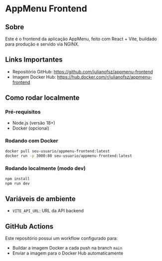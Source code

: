 # AppMenu Frontend

## Sobre

Este é o frontend da aplicação AppMenu, feito com React + Vite, buildado para
produção e servido via NGINX.

## Links Importantes

- Repositório GitHub: https://github.com/julianofsz/appmenu-frontend
- Imagem Docker Hub: https://hub.docker.com/r/julianofsz/appmenu-frontend

## Como rodar localmente

### Pré-requisitos

- Node.js (versão 18+)
- Docker (opcional)

### Rodando com Docker

```bash
docker pull seu-usuario/appmenu-frontend:latest
docker run -p 3000:80 seu-usuario/appmenu-frontend:latest
```

### Rodando localmente (modo dev)

```bash
npm install
npm run dev
```

## Variáveis de ambiente

- `VITE_API_URL`: URL da API backend

## GitHub Actions

Este repositório possui um workflow configurado para:

- Buildar a imagem Docker a cada push na branch `main`
- Enviar a imagem para o Docker Hub automaticamente
